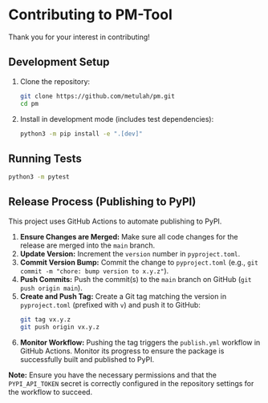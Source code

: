# Contributing to PM-Tool

Thank you for your interest in contributing!

## Development Setup

1.  Clone the repository:
    ```bash
    git clone https://github.com/metulah/pm.git
    cd pm
    ```
2.  Install in development mode (includes test dependencies):
    ```bash
    python3 -m pip install -e ".[dev]"
    ```

## Running Tests

```bash
python3 -m pytest
```

## Release Process (Publishing to PyPI)

This project uses GitHub Actions to automate publishing to PyPI.

1.  **Ensure Changes are Merged:** Make sure all code changes for the release are merged into the `main` branch.
2.  **Update Version:** Increment the `version` number in `pyproject.toml`.
3.  **Commit Version Bump:** Commit the change to `pyproject.toml` (e.g., `git commit -m "chore: bump version to x.y.z"`).
4.  **Push Commits:** Push the commit(s) to the `main` branch on GitHub (`git push origin main`).
5.  **Create and Push Tag:** Create a Git tag matching the version in `pyproject.toml` (prefixed with `v`) and push it to GitHub:
    ```bash
    git tag vx.y.z
    git push origin vx.y.z
    ```
6.  **Monitor Workflow:** Pushing the tag triggers the `publish.yml` workflow in GitHub Actions. Monitor its progress to ensure the package is successfully built and published to PyPI.

**Note:** Ensure you have the necessary permissions and that the `PYPI_API_TOKEN` secret is correctly configured in the repository settings for the workflow to succeed.
